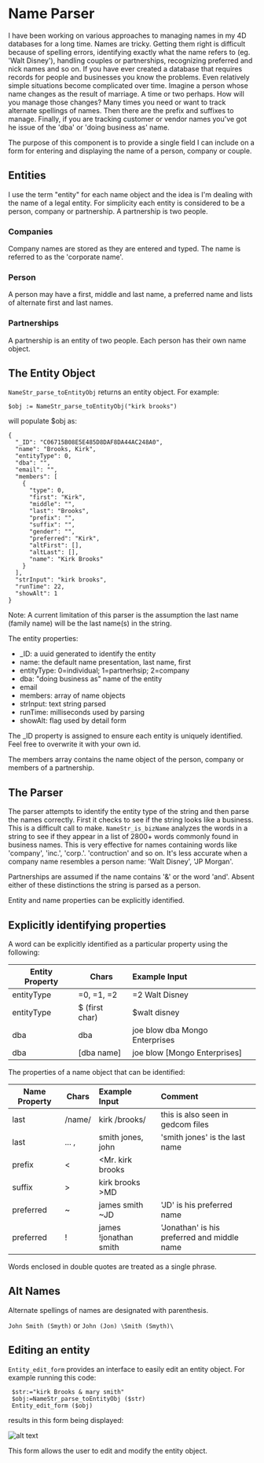 # Name Parser
I have been working on various approaches to managing names in my 4D databases for a long time. Names are tricky. Getting them right is difficult because of spelling errors, identifying exactly what the name refers to (eg. 'Walt Disney'), handling couples or partnerships, recognizing preferred and nick names and so on. If you have ever created a database that requires records for people and businesses you know the problems. Even relatively simple situations become complicated over time. Imagine a person whose name changes as the result of marriage. A time or two perhaps. How will you manage those changes? Many times you need or want to track alternate spellings of names. Then there are the prefix and suffixes to manage. Finally, if you are tracking customer or vendor names you've got he issue of the 'dba' or 'doing business as' name. 

The purpose of this component is to provide a single field I can include on a form for entering and displaying the name of a person, company or couple. 

Entities
---
I use the term "entity" for each name object and the idea is I'm dealing with the name of a legal entity. For simplicity each entity is considered to be a person, company or partnership. A partnership is two people. 

### Companies
 Company names are stored as they are entered and typed. The name is referred to as the 'corporate name'.
### Person
 A person may have a first, middle and last name, a preferred name and lists of alternate first and last names. 
### Partnerships
 A partnership is an entity of two people. Each person has their own name object.
 
 ## The Entity Object
 ```NameStr_parse_toEntityObj``` returns an entity object. For example: 
 
 ``` $obj := NameStr_parse_toEntityObj("kirk brooks") ```
 
will populate $obj as:
```
{
  "_ID": "C06715B08E5E485D8DAF8DA44AC248A0",
  "name": "Brooks, Kirk",
  "entityType": 0,
  "dba": "",
  "email": "",
  "members": [
    {
      "type": 0,
      "first": "Kirk",
      "middle": "",
      "last": "Brooks",
      "prefix": "",
      "suffix": "",
      "gender": "",
      "preferred": "Kirk",
      "altFirst": [],
      "altLast": [],
      "name": "Kirk Brooks"
    }
  ],
  "strInput": "kirk brooks",
  "runTime": 22,
  "showAlt": 1
}
```
Note: A current limitation of this parser is the assumption the last name (family name) will be the last name(s) in the string. 

The entity properties: 
  * \_ID: a uuid generated to identify the entity
  * name: the default name presentation, last name, first
  * entityType: 0=individual; 1=partnerhsip; 2=company
  * dba: "doing business as" name of the entity
  * email
  * members: array of name objects
  * strInput: text string parsed
  * runTime: milliseconds used by parsing
  * showAlt: flag used by detail form

The \_ID property is assigned to ensure each entity is uniquely identified. Feel free to overwrite it with your own id. 

The members array contains the name object of the person, company or members of a partnership.

The Parser
---
The parser attempts to identify the entity type of the string and then parse the names correctly. First it checks to see if the string looks like a business. This is a difficult call to make. ```NameStr_is_bizName``` analyzes the words in a string to see if they appear in a list of 2800+ words commonly found in business names. This is very effective for names containing words like 'company', 'inc.', 'corp.'. 'contruction' and so on. It's less accurate when a company name resembles a person name: 'Walt Disney', 'JP Morgan'.

Partnerships are assumed if the name contains '&' or the word 'and'. Absent either of these distinctions the string is parsed as a person. 

Entity and name properties can be explicitly identified. 

Explicitly identifying properties
---
A word can be explicitly identified as a particular property using the following:

| Entity Property | Chars | Example Input |
| --------------- | ----- | :------ |
| entityType | =0, =1, =2 | =2 Walt Disney|
| entityType | $ (first char) | $walt disney | forces entity to company
| dba | dba | joe blow dba Mongo Enterprises|
| dba | [dba name] | joe blow [Mongo Enterprises]|

The properties of a name object that can be identified: 

| Name Property | Chars | Example Input | Comment |
| ------------- | ----- | :------ | :------ |
| last | /name/ | kirk /brooks/ | this is also seen in gedcom files |
| last | ... , | smith jones, john | 'smith jones' is the last name |
| prefix | < | <Mr. kirk brooks | 
| suffix | > | kirk brooks >MD | 
| preferred | ~ | james smith ~JD | 'JD' is his preferred name
| preferred | ! | james !jonathan smith  | 'Jonathan' is his preferred and middle name

Words enclosed in double quotes are treated as a single phrase. 

## Alt Names

Alternate spellings of names are designated with parenthesis. 

` John Smith (Smyth) ` or ` John (Jon) \Smith (Smyth)\ `

Editing an entity
---
```Entity_edit_form``` provides an interface to easily edit an entity object. For example running this code:

```	
 $str:="kirk Brooks & mary smith"
 $obj:=NameStr_parse_toEntityObj ($str)
 Entity_edit_form ($obj)
```

results in this form being displayed: 

![alt text](https://github.com/KirkBrooks/Name-Parser/blob/master/images/scrnshot_1.png "The Entity Edit form.")

This form allows the user to edit and modify the entity object. 

